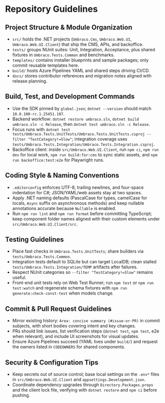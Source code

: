 # Repository Guidelines

## Project Structure & Module Organization
- `src/` holds the .NET projects (`Umbraco.Cms`, `Umbraco.Web.UI`, `Umbraco.Web.UI.Client`) that ship the CMS, APIs, and backoffice.
- `tests/` groups NUnit suites: Unit, Integration, Acceptance, plus shared fixtures in `Umbraco.Tests.Common` and benchmarks.
- `templates/` contains installer blueprints and sample packages; only commit reusable templates here.
- `build/` hosts Azure Pipelines YAML and shared steps driving CI/CD.
- `docs/` stores contributor references and migration notes aligned with release planning.

## Build, Test, and Development Commands
- Use the SDK pinned by `global.json`; `dotnet --version` should match `10.0.100-rc.1.25451.107`.
- Backend workflow: `dotnet restore umbraco.sln`, `dotnet build umbraco.sln -c Release`, then `dotnet test umbraco.sln -c Release`.
- Focus runs with `dotnet test tests/Umbraco.Tests.UnitTests/Umbraco.Tests.UnitTests.csproj --filter "TestCategory!=Slow"`; integration coverage uses `tests/Umbraco.Tests.Integration/Umbraco.Tests.Integration.csproj`.
- Backoffice client: inside `src/Umbraco.Web.UI.Client`, run `npm ci`, `npm run dev` for local work, `npm run build:for:cms` to sync static assets, and `npm run backoffice:test:e2e` for Playwright runs.

## Coding Style & Naming Conventions
- `.editorconfig` enforces UTF-8, trailing newlines, and four-space indentation for C#; JSON/YAML/web assets stay at two spaces.
- Apply .NET naming defaults (PascalCase for types, camelCase for locals, `Async` suffix on asynchronous methods) and keep nullable annotations accurate because `Nullable` is enabled.
- Run `npm run lint` and `npm run format` before committing TypeScript; keep component folder names aligned with their custom elements under `src/Umbraco.Web.UI.Client/src`.

## Testing Guidelines
- Place fast checks in `Umbraco.Tests.UnitTests`; share builders via `tests/Umbraco.Tests.Common`.
- Integration tests default to SQLite but can target LocalDB; clean stalled `tests/Umbraco.Tests.Integration/TEMP` artifacts after failures.
- Respect NUnit categories so `--filter "TestCategory!=Slow"` remains useful.
- Front-end unit tests rely on Web Test Runner; run `npm test` or `npm run test:watch` and regenerate schema fixtures with `npm run generate:check-const-test` when models change.

## Commit & Pull Request Guidelines
- Mirror existing history: `Area: concise summary (#issue-or-PR)` in commit subjects, with short bodies covering intent and key changes.
- PRs should link issues, list verification steps (`dotnet test`, `npm test`, e2e when relevant), and include UI screenshots for visual updates.
- Ensure Azure Pipelines succeed (YAML lives under `build/`) and request the owners listed in `CODEOWNERS` for shared components.

## Security & Configuration Tips
- Keep secrets out of source control; base local settings on the `.env*` files in `src/Umbraco.Web.UI.Client` and `appsettings.Development.json`.
- Coordinate dependency upgrades through `Directory.Packages.props` and the client lock file, verifying with `dotnet restore` and `npm ci` before pushing.
